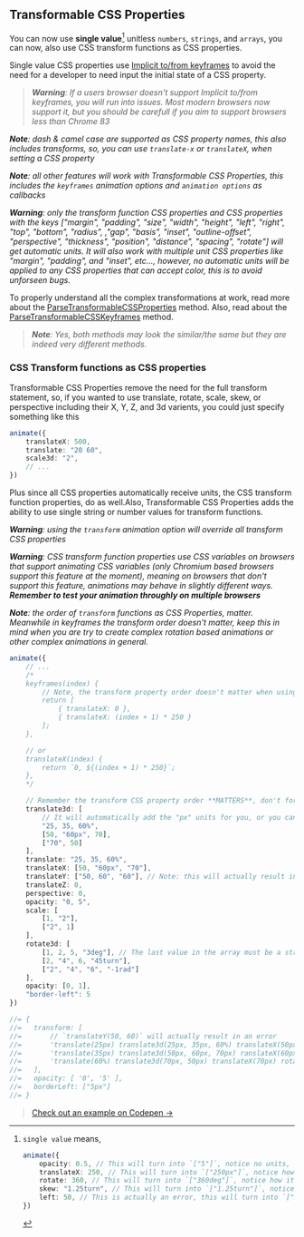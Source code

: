 ## Transformable CSS Properties

You can now use **single value**[^1] unitless `numbers`, `strings`, and `arrays`, you can now, also use CSS transform functions as CSS properties.

[^1]: `single value` means,

    ```ts
    animate({
        opacity: 0.5, // This will turn into `["5"]`, notice no units, this could also be a string
        translateX: 250, // This will turn into `["250px"]`, notice how it adds units, this could also be a string
        rotate: 360, // This will turn into `["360deg"]`, notice how it adds units, this could also be a string
        skew: "1.25turn", // This will turn into `["1.25turn"]`, notice how it doesn't add "deg" as the units
        left: 50, // This is actually an error, this will turn into `["50"]`, notice no units, this could also be a string. Only transform properties support automatic units
    })
    ```

Single value CSS properties use [Implicit to/from keyframes](https://developer.mozilla.org/en-US/docs/Web/API/Element/animate#implicit_tofrom_keyframes) to avoid the need for a developer to need input the initial state of a CSS property. 

> _**Warning**: If a users browser doesn't support Implicit to/from keyframes, you will run into issues. Most modern browsers now support it, but you should be carefull if you aim to support browsers less than Chrome 83_

_**Note**: dash & camel case are supported as CSS property names, this also includes transforms, so, you can use `translate-x` or `translateX`, when setting a CSS property_

_**Note**: all other features will work with Transformable CSS Properties, this includes the `keyframes` animation options and `animation options` as callbacks_

_**Warning**: only the transform function CSS properties and CSS properties with the keys ["margin", "padding", "size", "width", "height", "left", "right", "top", "bottom", "radius", ,"gap", "basis", "inset", "outline-offset", "perspective", "thickness", "position", "distance", "spacing", "rotate"] will get automatic units. It will also work with multiple unit CSS properties like "margin", "padding", and "inset", etc..., however, no automatic units will be applied to any CSS properties that can accept color, this is to avoid unforseen bugs._

To properly understand all the complex transformations at work, read more about the [ParseTransformableCSSProperties](/docs/api/modules/_okikio_animate.md#parsetransformablecssproperties) method. Also, read about the [ParseTransformableCSSKeyframes](/docs/api/modules/_okikio_animate.md#parsetransformablecsskeyframes) method. 

> _**Note**: Yes, both methods may look the similar/the same but they are indeed very different methods._

### CSS Transform functions as CSS properties

Transformable CSS Properties remove the need for the full transform statement, so, if you wanted to use translate, rotate, scale, skew, or perspective including their X, Y, Z, and 3d varients, you could just specify something like this 
```ts
animate({ 
    translateX: 500, 
    translate: "20 60", 
    scale3d: "2",
    // ... 
})
``` 

Plus since all CSS properties automatically receive units, the  CSS transform function properties, do as well.Also, Transformable CSS Properties adds the ability to use single string or number values for transform functions.

_**Warning**: using the `transform` animation option will override all transform CSS properties_

_**Warning**: CSS transform function properties use CSS variables on browsers that support animating CSS variables (only Chromium based browsers support this feature at the moment), meaning on browsers that don't support this feature, animations may behave in slightly different ways. **Remember to test your animation throughly on multiple browsers**_

_**Note**: the order of `transform` functions as CSS Properties, matter. Meanwhile in keyframes the transform order doesn't matter, keep this in mind when you are try to create complex rotation based animations or other complex animations in general._

```ts
animate({
    // ...
    /*
    keyframes(index) {
        // Note, the transform property order doesn't matter when using keyframe array syntax
        return [
            { translateX: 0 },
            { translateX: (index + 1) * 250 }
        ];
    },

    // or
    translateX(index) {
        return `0, ${(index + 1) * 250}`;
    },
    */

    // Remember the transform CSS property order **MATTERS**, don't forget this, it can mess up your rotation based animations
    translate3d: [
        // It will automatically add the "px" units for you, or you can write a string with the units you want
        "25, 35, 60%",
        [50, "60px", 70],
        ["70", 50]
    ],
    translate: "25, 35, 60%",
    translateX: [50, "60px", "70"],
    translateY: ["50, 60", "60"], // Note: this will actually result in an error, make sure to pay attention to where you are putting strings and commas
    translateZ: 0,
    perspective: 0,
    opacity: "0, 5",
    scale: [
        [1, "2"],
        ["2", 1]
    ],
    rotate3d: [
        [1, 2, 5, "3deg"], // The last value in the array must be a string with units for rotate3d
        [2, "4", 6, "45turn"],
        ["2", "4", "6", "-1rad"]
    ],
    opacity: [0, 1],
    "border-left": 5
})

//= {
//=   transform: [
//=       // `translateY(50, 60)` will actually result in an error
//=       'translate(25px) translate3d(25px, 35px, 60%) translateX(50px) translateY(50, 60) translateZ(0px) rotate3d(1, 2, 5, 3deg) scale(1, 2) perspective(0px)',
//=       'translate(35px) translate3d(50px, 60px, 70px) ranslateX(60px) translateY(60px) rotate3d(2, 4, 6, 45turn) scale(2, 1)',
//=       'translate(60%) translate3d(70px, 50px) translateX(70px) rotate3d(2, 4, 6, -1rad)'
//=   ],
//=   opacity: [ '0', '5' ],
//=   borderLeft: ["5px"]
//= }
```

> [Check out an example on Codepen &#8594;](https://codepen.io/okikio/pen/qBrNXoY?editors=0110)